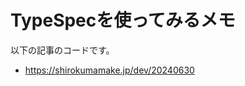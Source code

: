 # TypeSpecを使ってみるメモ
                                     
以下の記事のコードです。
- https://shirokumamake.jp/dev/20240630
